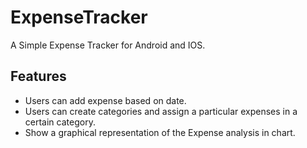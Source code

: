 # ExpenseTracker
A Simple Expense Tracker for Android and IOS.

## Features
- Users can add expense based on date.
- Users can create categories and assign a particular expenses in a certain category.
- Show a graphical representation of the Expense analysis in chart.